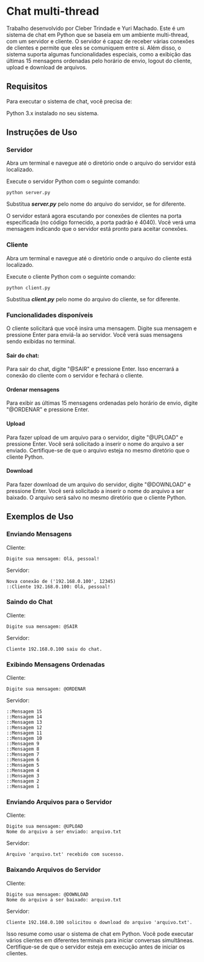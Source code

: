 # Chat multi-thread
Trabalho desenvolvido por Cleber Trindade e Yuri Machado. Este é um sistema de chat em Python que se baseia em um ambiente multi-thread, com um servidor e cliente. O servidor é capaz de receber várias conexões de clientes e permite que eles se comuniquem entre si. Além disso, o sistema suporta algumas funcionalidades especiais, como a exibição das últimas 15 mensagens ordenadas pelo horário de envio, logout do cliente, upload e download de arquivos.

## Requisitos
Para executar o sistema de chat, você precisa de:

Python 3.x instalado no seu sistema.
## Instruções de Uso
### Servidor
Abra um terminal e navegue até o diretório onde o arquivo do servidor está localizado.

Execute o servidor Python com o seguinte comando:
    
    python server.py
    
Substitua ***server.py*** pelo nome do arquivo do servidor, se for diferente.

O servidor estará agora escutando por conexões de clientes na porta especificada (no código fornecido, a porta padrão é 4040). Você verá uma mensagem indicando que o servidor está pronto para aceitar conexões.

### Cliente
Abra um terminal e navegue até o diretório onde o arquivo do cliente está localizado.

Execute o cliente Python com o seguinte comando:

    python client.py
Substitua ***client.py*** pelo nome do arquivo do cliente, se for diferente.

### Funcionalidades disponíveis

O cliente solicitará que você insira uma mensagem. Digite sua mensagem e pressione Enter para enviá-la ao servidor. Você verá suas mensagens sendo exibidas no terminal.

#### Sair do chat: 
Para sair do chat, digite "@SAIR" e pressione Enter. Isso encerrará a conexão do cliente com o servidor e fechará o cliente.

#### Ordenar mensagens
Para exibir as últimas 15 mensagens ordenadas pelo horário de envio, digite "@ORDENAR" e pressione Enter.

#### Upload
Para fazer upload de um arquivo para o servidor, digite "@UPLOAD" e pressione Enter. Você será solicitado a inserir o nome do arquivo a ser enviado. Certifique-se de que o arquivo esteja no mesmo diretório que o cliente Python.

#### Download
Para fazer download de um arquivo do servidor, digite "@DOWNLOAD" e pressione Enter. Você será solicitado a inserir o nome do arquivo a ser baixado. O arquivo será salvo no mesmo diretório que o cliente Python.

## Exemplos de Uso

### Enviando Mensagens
Cliente:


    Digite sua mensagem: Olá, pessoal!
Servidor:


    Nova conexão de ('192.168.0.100', 12345)
    ::Cliente 192.168.0.100: Olá, pessoal!

### Saindo do Chat

Cliente:
    
    Digite sua mensagem: @SAIR

Servidor:
    
    Cliente 192.168.0.100 saiu do chat.

### Exibindo Mensagens Ordenadas

Cliente:


    Digite sua mensagem: @ORDENAR

Servidor:


    ::Mensagem 15
    ::Mensagem 14
    ::Mensagem 13
    ::Mensagem 12
    ::Mensagem 11
    ::Mensagem 10
    ::Mensagem 9
    ::Mensagem 8
    ::Mensagem 7
    ::Mensagem 6
    ::Mensagem 5
    ::Mensagem 4
    ::Mensagem 3
    ::Mensagem 2
    ::Mensagem 1

### Enviando Arquivos para o Servidor
Cliente:

    Digite sua mensagem: @UPLOAD
    Nome do arquivo a ser enviado: arquivo.txt

Servidor:

    Arquivo 'arquivo.txt' recebido com sucesso.

### Baixando Arquivos do Servidor
Cliente:

    Digite sua mensagem: @DOWNLOAD
    Nome do arquivo a ser baixado: arquivo.txt

Servidor:

    Cliente 192.168.0.100 solicitou o download do arquivo 'arquivo.txt'.

Isso resume como usar o sistema de chat em Python. Você pode executar vários clientes em diferentes terminais para iniciar conversas simultâneas. Certifique-se de que o servidor esteja em execução antes de iniciar os clientes.
